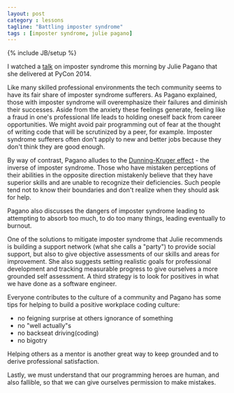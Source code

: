 ```yaml
---
layout: post
category : lessons
tagline: "Battling imposter syndrome"
tags : [imposter syndrome, julie pagano]
---
```

{% include JB/setup %}

I watched a [talk](https://www.youtube.com/watch?v=1i8ylq4j_EY) on imposter syndrome this morning by Julie Pagano that she delivered at PyCon 2014.

Like many skilled professional environments the tech community seems to have its fair share of imposter syndrome sufferers. As Pagano explained, those with imposter syndrome will overemphasize their failures and diminish their successes. Aside from the anxiety these feelings generate, feeling like a fraud in one's professional life leads to holding oneself back from career opportunities. We might avoid pair programming out of fear at the thought of writing code that will be scrutinized by a peer, for example. Imposter syndrome sufferers often don't apply to new and better jobs because they don't think they are good enough.

By way of contrast, Pagano alludes to the [Dunning-Kruger effect](https://en.wikipedia.org/wiki/Dunning%E2%80%93Kruger_effect) - the inverse of imposter syndrome. Those who have mistaken perceptions of their abilities in the opposite direction mistakenly believe that they have superior skills and are unable to recognize their deficiencies. Such people tend not to know their boundaries and don't realize when they should ask for help.

Pagano also discusses the dangers of imposter syndrome leading to attempting to absorb too much, to do too many things, leading eventually to burnout.

One of the solutions to mitigate imposter syndrome that Julie recommends is building a support network (what she calls a "party") to provide social support, but also to give objective assessments of our skills and areas for improvement. She also suggests setting realistic goals for professional development and tracking measurable progress to give ourselves a more grounded self assessment. A third strategy is to look for positives in what we have done as a software engineer.

Everyone contributes to the culture of a community and Pagano has some tips for helping to build a positive workplace coding culture:
* no feigning surprise at others ignorance of something
* no "well actually"s
* no backseat driving(coding)
* no bigotry

Helping others as a mentor is another great way to keep grounded and to derive professional satisfaction.

Lastly, we must understand that our programming heroes are human, and also fallible, so that we can give ourselves permission to make mistakes.
